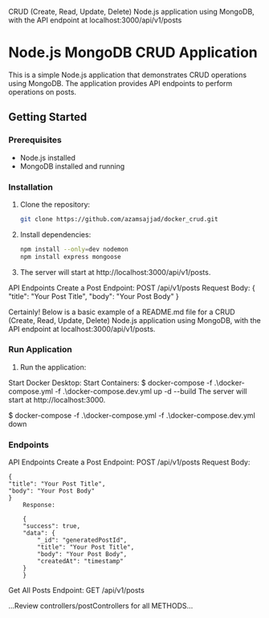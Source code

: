  CRUD (Create, Read, Update, Delete) Node.js application using MongoDB, with the API endpoint at localhost:3000/api/v1/posts

# Node.js MongoDB CRUD Application

This is a simple Node.js application that demonstrates CRUD operations using MongoDB. The application provides API endpoints to perform operations on posts.

## Getting Started

### Prerequisites

- Node.js installed
- MongoDB installed and running

### Installation

1. Clone the repository:

   ```bash
   git clone https://github.com/azamsajjad/docker_crud.git
   
2. Install dependencies:

    ```bash
    npm install --only=dev nodemon
    npm install express mongoose

3. The server will start at http://localhost:3000/api/v1/posts.

API Endpoints
Create a Post
Endpoint: POST /api/v1/posts
Request Body:
            {
            "title": "Your Post Title",
            "body": "Your Post Body"
            }


Certainly! Below is a basic example of a README.md file for a CRUD (Create, Read, Update, Delete) Node.js application using MongoDB, with the API endpoint at localhost:3000/api/v1/posts.

### Run Application

1. Run the application:

Start Docker Desktop:
Start Containers:
$ docker-compose -f .\docker-compose.yml -f .\docker-compose.dev.yml up -d --build
The server will start at http://localhost:3000.

$ docker-compose -f .\docker-compose.yml -f .\docker-compose.dev.yml down


### Endpoints

API Endpoints
    Create a Post
    Endpoint: POST /api/v1/posts
    Request Body:
 
    {
    "title": "Your Post Title",
    "body": "Your Post Body"
    }
        Response:
 
        {
        "success": true,
        "data": {
            "_id": "generatedPostId",
            "title": "Your Post Title",
            "body": "Your Post Body",
            "createdAt": "timestamp"
        }
        }
        
Get All Posts
Endpoint: GET /api/v1/posts


...Review controllers/postControllers for all METHODS...